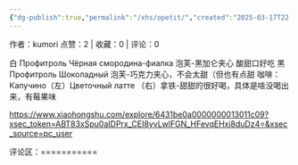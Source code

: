```yaml
---
{"dg-publish":true,"permalink":"/xhs/opetit/","created":"2025-03-17T22:24:58.412+08:00","updated":"2025-03-17T22:24:58.412+08:00"}
---
```


作者：kumori
点赞：2   |   收藏：0   |   评论：0

白 Профитроль Чёрная смородина-фиалка 泡芙-黑加仑夹心 酸甜口好吃
黑 Профитроль Шоколадный 泡芙-巧克力夹心，不会太甜（但也有点甜
咖啡：Капучино（左）Цветочный латте （右）拿铁-甜甜的很好喝，具体是啥没喝出来，有莓果味

https://www.xiaohongshu.com/explore/6431be0a0000000013011c09?xsec_token=ABT83xSpu0aIDPrx_CEI8yvLwlFGN_HFevqEHxi8duDz4=&xsec_source=pc_user

评论区：===========

